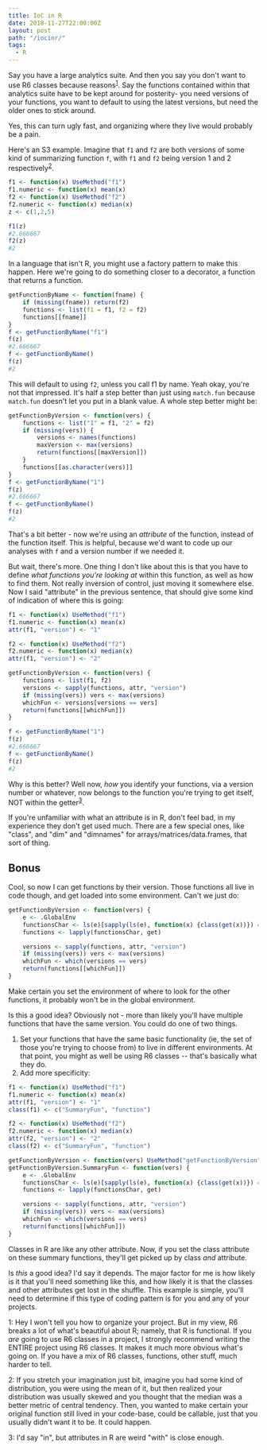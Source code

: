 ```yaml
---
title: IoC in R
date: 2018-11-27T22:00:00Z
layout: post
path: "/iocinr/"
tags:
  - R
---
```


Say you have a large analytics suite. And then you say you don't want to use R6
classes because reasons<sup>[1](#iocinr1)</sup>. Say the functions contained within that analytics suite have to be kept around for posterity- you need versions of your functions, you want to default to using the latest versions, but need the older ones to stick around.

Yes, this can turn ugly fast, and organizing where they live would probably be a pain.

Here's an S3 example. Imagine that `f1` and `f2` are both versions of some kind of summarizing function `f`, with `f1` and `f2` being version 1 and 2 respectively<sup>[2](#iocinr2)</sup>.

```r
f1 <- function(x) UseMethod("f1")
f1.numeric <- function(x) mean(x)
f2 <- function(x) UseMethod("f2")
f2.numeric <- function(x) median(x)
z <- c(1,2,5)

f1(z)
#2.666667
f2(z)
#2
```

In a language that isn't R, you might use a factory pattern to make this happen. Here we're going to do something closer to a decorator, a function that returns a function.

```r
getFunctionByName <- function(fname) {
    if (missing(fname)) return(f2)
    functions <- list(f1 = f1, f2 = f2)
    functions[[fname]]
}
f <- getFunctionByName("f1")
f(z)
#2.666667
f <- getFunctionByName()
f(z)
#2
```

This will default to using `f2`, unless you call f1 by name. Yeah okay, you're not that impressed. It's half a step better than just using `match.fun` because `match.fun` doesn't let you put in a blank value. A whole step better might be:

```r
getFunctionByVersion <- function(vers) {
    functions <- list("1" = f1, "2" = f2)
    if (missing(vers)) {
        versions <- names(functions)
        maxVersion <- max(versions)
        return(functions[[maxVersion]])
    }
    functions[[as.character(vers)]]
}
f <- getFunctionByName("1")
f(z)
#2.666667
f <- getFunctionByName()
f(z)
#2
```

That's a bit better - now we're using an *attribute* of the function, instead of the function itself. This is helpful, because we'd want to code up our analyses with `f` and a version number if we needed it.

But wait, there's more. One thing I don't like about this is that you have to define *what functions you're looking at* within this function, as well as how to find them. Not really inversion of control, just moving it somewhere else. Now I said "attribute" in the previous sentence, that should give some kind of indication of where this is going:

```r
f1 <- function(x) UseMethod("f1")
f1.numeric <- function(x) mean(x)
attr(f1, "version") <- "1"

f2 <- function(x) UseMethod("f2")
f2.numeric <- function(x) median(x)
attr(f1, "version") <- "2"

getFunctionByVersion <- function(vers) {
    functions <- list(f1, f2)
    versions <- sapply(functions, attr, "version")
    if (missing(vers)) vers <- max(versions)
    whichFun <- versions[versions == vers]
    return(functions[[whichFun]])
}

f <- getFunctionByName("1")
f(z)
#2.666667
f <- getFunctionByName()
f(z)
#2
```

Why is this better? Well now, *how* you identify your functions, via a version number or whatever, now belongs to the function you're trying to get itself, NOT within the getter<sup>[3](#iocinr3)</sup>.

If you're unfamiliar with what an attribute is in R, don't feel bad, in my experience they don't get used much. There are a few special ones, like "class", and "dim" and "dimnames" for arrays/matrices/data.frames, that sort of thing.

## Bonus

Cool, so now I can get functions by their version. Those functions all live in code though, and get loaded into some environment. Can't we just do:

```r
getFunctionByVersion <- function(vers) {
    e <- .GlobalEnv
    functionsChar <- ls(e)[sapply(ls(e), function(x) {class(get(x))}) == "function"]
    functions <- lapply(functionsChar, get)

    versions <- sapply(functions, attr, "version")
    if (missing(vers)) vers <- max(versions)
    whichFun <- which(versions == vers)
    return(functions[[whichFun]])
}
```

Make certain you set the environment of where to look for the other functions, it probably won't be in the global environment.

Is this a good idea? Obviously not - more than likely you'll have multiple functions that have the same version. You could do one of two things.

1. Set your functions that have the same basic functionality (ie, the set of those you're trying to choose from) to live in different environments. At that point, you might as well be using R6 classes -- that's basically what they do.
2. Add more specificity:

```r
f1 <- function(x) UseMethod("f1")
f1.numeric <- function(x) mean(x)
attr(f1, "version") <- "1"
class(f1) <- c("SummaryFun", "function")

f2 <- function(x) UseMethod("f2")
f2.numeric <- function(x) median(x)
attr(f2, "version") <- "2"
class(f2) <- c("SummaryFun", "function")

getFunctionByVersion <- function(vers) UseMethod("getFunctionByVersion")
getFunctionByVersion.SummaryFun <- function(vers) {
    e <- .GlobalEnv
    functionsChar <- ls(e)[sapply(ls(e), function(x) {class(get(x))}) == "SummaryFun"]
    functions <- lapply(functionsChar, get)

    versions <- sapply(functions, attr, "version")
    if (missing(vers)) vers <- max(versions)
    whichFun <- which(versions == vers)
    return(functions[[whichFun]])
}
```

Classes in R are like any other attribute. Now, if you set the class attribute on these summary functions, they'll get picked up by class *and* attribute.

Is *this* a good idea? I'd say it depends. The major factor for me is how likely is it that you'll need something like this, and how likely it is that the classes and other attributes get lost in the shuffle. This example is simple, you'll need to determine if this type of coding pattern is for you and any of your projects.


<a name="iocinr1">1:</a> Hey I won't tell you how to organize your project. But in my view, R6 breaks a lot of what's beautiful about R; namely, that R is functional. If you *are* going to use R6 classes in a project, I strongly recommend writing the ENTIRE project using R6 classes. It makes it much more obvious what's going on. If you have a mix of R6 classes, functions, other stuff, much harder to tell.

<a name="iocinr2">2:</a> If you stretch your imagination just bit, imagine you had some kind of distribution, you were using the mean of it, but then realized your distribution was usually skewed and you thought that the median was a better metric of central tendency. Then, you wanted to make certain your original function still lived in your code-base, could be callable, just that you usually didn't want it to be. It could happen.

<a name="iocinr3">3:</a> I'd say "in", but attributes in R are weird "with" is close enough.
